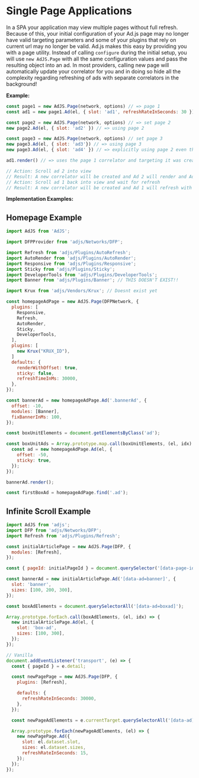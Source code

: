 # Single Page Applications
In a SPA your application may view multiple pages without full refresh. Because of this, your initial configuration of your Ad.js page may no longer have valid targeting parameters and some of your plugins that rely on current url may no longer be valid. Ad.js makes this easy by providing you with a page utility. Instead of calling `configure`  during the initial setup, you will use `new AdJS.Page` with all the same configuration values and pass the resulting object into an ad. In most providers, calling new page will automatically update your correlator for you and in doing so hide all the complexity regarding refreshing of ads with separate correlators in the background!

__Example:__
```js
const page1 = new AdJS.Page(network, options) // => page 1
const ad1 = new page1.Ad(el, { slot: 'ad1', refreshRateInSeconds: 30 }) // => using page 1

const page2 = new AdJS.Page(network, options) // => set page 2
new page2.Ad(el, { slot: 'ad2' }) // => using page 2

const page3 = new AdJS.Page(network, options) // set page 3
new page3.Ad(el, { slot: 'ad3'}) // => using page 3
new page3.Ad(el, { slot: 'ad4' }) // => explicitly using page 2 even though global is page 3

ad1.render() // => uses the page 1 correlator and targeting it was created with

// Action: Scroll ad 2 into view
// Result: A new correlator will be created and Ad 2 will render and Ad 1 (as long as it is out of the viewport will remain)
// Action: Scroll ad 1 back into view and wait for refresh
// Result: A new correlator will be created and Ad 1 will refresh with the new correlator to ensure it doesn't pick up Ad 2's correlator
```

__Implementation Examples:__

## Homepage Example

```js
import AdJS from 'AdJS';

import DFPProvider from 'adjs/Networks/DFP';

import Refresh from 'adjs/Plugins/AutoRefresh';
import AutoRender from 'adjs/Plugins/AutoRender';
import Responsive from 'adjs/Plugins/Responsive';
import Sticky from 'adjs/Plugins/Sticky';
import DeveloperTools from 'adjs/Plugins/DeveloperTools';
import Banner from 'adjs/Plugins/Banner'; // THIS DOESN'T EXIST!!

import Krux from 'adjs/Vendors/Krux'; // Doesnt exist yet

const homepageAdPage = new AdJS.Page(DFPNetwork, {
  plugins: [
    Responsive,
    Refresh,
    AutoRender,
    Sticky,
    DeveloperTools,
  ],
  plugins: [
    new Krux("KRUX_ID"),
  ]
  defaults: {
    renderWithOffset: true,
    sticky: false,
    refreshTimeInMs: 30000,
  },
});

const bannerAd = new homepageAdPage.Ad('.bannerAd', {
  offset: -10,
  modules: [Banner],
  fixBannerInMs: 100,
});

const boxUnitElements = document.getElementsByClass('ad');

const boxUnitAds = Array.prototype.map.call(boxUnitElements, (el, idx) => {
  const ad = new homepageAdPage.Ad(el, {
    offset: -50,
    sticky: true,
  });
});

bannerAd.render();

const firstBoxAd = homepageAdPage.find('.ad');
```

## Infinite Scroll Example
```js
import AdJS from 'adjs';
import DFP from 'adjs/Networks/DFP';
import Refresh from 'adjs/Plugins/Refresh';

const initialArticlePage = new AdJS.Page(DFP, {
  modules: [Refresh],
});

const { pageId: initialPageId } = document.querySelector('[data-page-id]').dataset;

const bannerAd = new initialArticlePage.Ad('[data-ad=banner]', {
  slot: 'banner',
  sizes: [100, 200, 300],
});

const boxAdElements = document.querySelectorAll('[data-ad=boxad]');

Array.prototype.forEach.call(boxAdElements, (el, idx) => {
  new initialArticlePage.Ad(el, {
    slot: 'box-ad',
    sizes: [100, 300],
  });
});

// Vanilla
document.addEventListener('transport', (e) => {
  const { pageId } = e.detail;

  const newPagePage = new AdJS.Page(DFP, {
    plugins: [Refresh],

    defaults: {
      refreshRateInSeconds: 30000,
    },
  });

  const newPageAdElements = e.currentTarget.querySelectorAll('[data-ad]');

  Array.prototype.forEach(newPageAdElements, (el) => {
    new newPagePage.Ad({
      slot: el.dataset.slot,
      sizes: el.dataset.sizes,
      refreshRateInSeconds: 15,
    });
  });
});

```


